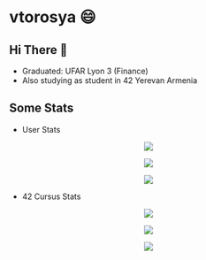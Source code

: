 # vtorosya :smile:


## Hi There 👋

* Graduated: UFAR Lyon 3 (Finance)
* Also studying as student in 42 Yerevan Armenia


## Some Stats

* User Stats

<p align="center">
  <a href="https://github.com/vahram24">
    <img src="https://github-readme-stats.vercel.app/api?username=vahram24&count_private=true&show_icons=true&theme=blueberry">
  </a>
</p>

<p align="center">
  <a href="https://github.com/vahram24">
    <img src="https://github-readme-stats.vercel.app/api/top-langs/?username=vahram24&theme=blueberry">
  </a>
</p>

<p align="center">
  <a href="https://github.com/vahram24">
    <img src="https://raw.githubusercontent.com/madebypixel02/madebypixel02/output/github-contribution-grid-snake.svg">
  </a>
</p>

* 42 Cursus Stats

<p align="center">
  <a href="https://profile.intra.42.fr/users/vtorosya">
    <img src="https://badgen.net/badge/Born2Code/vtorosya/blue?cache=86400&icon=https://meta.intra.42.fr/images/42_logo.svg">
  </a>
</p>

<p align="center">
  <a href="https://github.com/vahram24/Trouble-Temple">
    <img src="https://badge42.vercel.app/api/v2/cl2hu08a1003009jrwfa6lv8w/stats?cursusId=21&coalitionId=undefined">
  </a> 
</p>

<p align="center">
  <a href="https://github.com/vahram24/Trouble-Temple">
    <img src="https://github-readme-stats.vercel.app/api/pin/?username=vahram24&repo=Trouble-Temple&theme=vue-dark">
  </a>
</p>

<!---
vahram24/vahram24 is a ✨ special ✨ repository because its `README.md` (this file) appears on your GitHub profile.
You can click the Preview link to take a look at your changes.
- 👋 Hi, I’m @vahram24
- 👀 I’m interested in Programing
- 🌱 I’m currently learning C/C++
- 💞️ I’m looking to collaborate on ...
- 📫 How to reach me ...
--->
